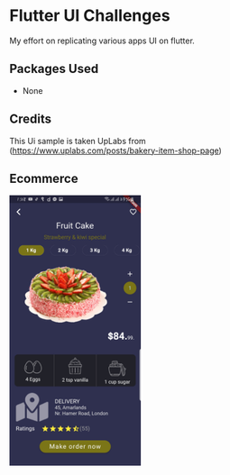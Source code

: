 # Flutter UI Challenges
My effort on replicating various apps UI on flutter.


## Packages Used
- None

## Credits
This Ui sample is taken UpLabs from (https://www.uplabs.com/posts/bakery-item-shop-page)

## Ecommerce
 <img height="480px" src="screenshots/one.jpg">      